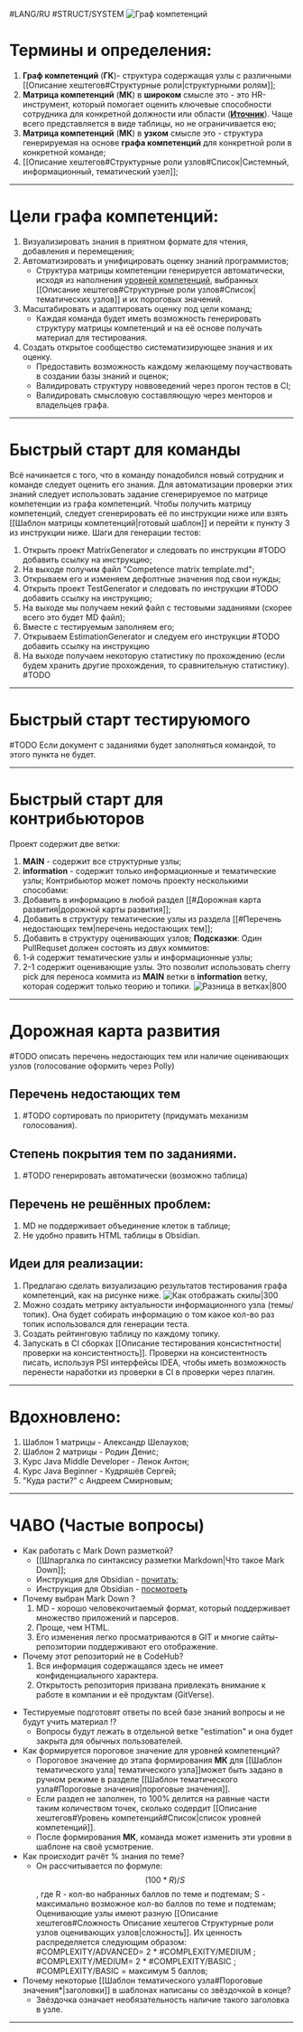 #LANG/RU #STRUCT/SYSTEM 
![Граф компетенций](GrafCompetition.gif)
# Термины и определения:
1. **Граф компетенций** (**ГК**)- структура содержащая узлы с различными [[Описание хештегов#Структурные роли|структурными ролям]];
2. **Матрица компетенций** (**МК**) в **широком** смысле это - это HR-инструмент, который помогает оценить ключевые способности сотрудника для конкретной должности или области (**[Иточник](https://b2b.productstar.ru/blog/obuchenie_pod_matrizu)**). Чаще всего представляется в виде таблицы, но не ограничивается ею;
3. **Матрица компетенций** (**МК**) в **узком** смысле это - структура генерируемая на основе **графа компетенций** для конкретной роли в конкретной команде;
4. [[Описание хештегов#Структурные роли узлов#Список|Системный, информационный, тематический узел]]; 
---
# Цели графа компетенций:
1. Визуализировать знания в приятном формате для чтения, добавления и перемещения;
2. Автоматизировать и унифицировать оценку знаний программистов;
	- Структура матрицы компетенции генерируется автоматически, исходя из наполнения [уровней компетенций](Описание%20хештегов#Уровень%20компетенций), выбранных [[Описание хештегов#Структурные роли узлов#Список|тематических узлов]] и их пороговых значений.
3. Масштабировать и адаптировать оценку под цели команд;
	- Каждая команда будет иметь возможность генерировать структуру матрицы компетенций и на её основе получать материал для тестирования.   
4. Создать открытое сообщество систематизирующее знания и их оценку.
	- Предоставить возможность каждому желающему поучаствовать в создании базы знаний и оценок;
	- Валидировать структуру новвоведений через прогон тестов в CI;
	- Валидировать смысловую составляющую через менторов и владельцев графа.
	
---
# Быстрый старт для команды
Всё начинается с того, что в команду понадобился новый сотрудник и команде следует оценить его знания. Для автоматизации проверки этих знаний следует использовать задание сгенерируемое по матрице компетенции из графа компетенций.
Чтобы получить матрицу компетенций, следует сгенерировать её по инструкции ниже или взять [[Шаблон матрицы компетенций|готовый шаблон]] и перейти к пункту 3 из инструкции ниже.
Шаги для генерации тестов:
 1. Открыть проект MatrixGenerator и следовать по инструкции #TODO добавить ссылку на инструкцию;
 2. На выходе получим файл "Competence matrix template.md";
 3. Открываем его и изменяем дефолтные значения под свои нужды;
 4. Открыть проект TestGenerator и следовать по инструкции #TODO добавить ссылку на инструкцию;
 5. На выходе мы получаем некий файл с тестовыми заданиями (скорее всего это будет MD файл);
 6. Вместе с тестируемым заполняем его;
 7. Открываем EstimationGenerator и следуем его инструкции #TODO добавить ссылку на инструкцию
 8. На выходе получаем некоторую статистику по прохождению (если будем хранить другие прохождения, то сравнительную статистику).
#TODO
---
# Быстрый старт тестируюмого
#TODO Если документ с заданиями будет заполняться командой, то этого пункта не будет.

---
# Быстрый старт для контрибьюторов
Проект содержит две ветки:
1. **MAIN** - содержит все структурные узлы;
2. **information** - содержит только информационные и тематические узлы;
Контрибьютор может помочь проекту несколькими способами:
 1. Добавить в информацию в любой раздел [[#Дорожная карта развития|дорожной карты развития]];
 2. Добавить в структуру тематические узлы из раздела [[#Перечень недостающих тем|перечень недостающих тем]];
 3. Добавить в структуру оценивающих узлов;
**Подсказки**:
Один PullRequset должен состоять из двух коммитов:
1. 1-й содержит тематические узлы и информационные узлы;
2. 2-1 содержит оценивающие узлы.
Это позволит использовать cherry pick для переноса коммита из **MAIN** ветки в **information** ветку, которая содержит только теорию и топики.
![Разница в ветках|800](mastervsestimationbranch.png)

---
# Дорожная карта развития
#TODO описать перечень недостающих тем или наличие оценивающих узлов (голосование оформить через Polly)
## Перечень недостающих тем
1. #TODO сортировать по приоритету (придумать механизм голосования).
## Степень покрытия тем по заданиями.
1. #TODO генерировать автоматически (возможно таблица)
## Перечень не решённых проблем:
 1. MD не поддерживает объединение клеток в таблице;
 2. Не удобно править HTML таблицы в Obsidian.
## Идеи для реализации:
1. Предлагаю сделать визуализацию результатов тестирования графа компетенций, как на рисунке ниже.
	![Как отображать скилы|300](SkillsIdeaRepresentation.png)
2. Можно создать метрику актуальности информационного узла (темы/топик). Она будет собирать информацию о том какое кол-во раз топик использовался для генерации теста.
3. Создать рейтинговую таблицу по каждому топику.
4. Запускать в CI сборках [[Описание тестирования консистнтности|проверки на консистентность]]. Проверки на консистентность писать, используя PSI интерфейсы IDEA, чтобы иметь возможность перенести наработки из проверки в CI в проверки через плагин.   
---
# Вдохновлено:
1. Шаблон 1 матрицы - Александр Шелаухов; 
2. Шаблон 2 матрицы - Родин Денис;
3. Курс Java Middle Developer - Ленок Антон;
4. Курс Java Beginner - Кудряшёв Сергей;
5. "Куда  расти?" с Андреем Смирновым;
---

# ЧАВО (Частые вопросы)
- Как работать с Mark Down разметкой?
	- [[Шпаргалка по синтаксису разметки Markdown|Что такое Mark Down]];
	- Инструкция для Obsidian - [почитать](https://publish.obsidian.md/help-ru/Начните+здесь);
	- Инструкция для Obsidian - [посмотреть](https://rutube.ru/video/bec4ef4f5aea83cc161ad98569e414af/)
- Почему выбран Mark Down ?
	1. MD - хорошо человекочитаемый формат, который поддерживает множество приложений и парсеров.
	2. Проще, чем HTML.
	3. Его изменения легко просматриваются в GIT и многие сайты-репозитории поддерживают его отображение.
- Почему этот репозиторий не в CodeHub?
	1. Вся информация содержащаяся здесь не имеет конфиденциального характера.
	2. Открытость репозитория призвана привлекать внимание к работе в компании  и её продуктам (GitVerse). 
+ Тестируемые подготовят ответы по всей базе знаний вопросы и не будут учить материал !?
	+ Вопросы будут лежать в отдельной ветке "estimation" и она будет закрыта для обычных пользователей.
+ Как формируется пороговое значение для уровней компетенций?
	+ Пороговое значение до этапа формирования **МК** для [[Шаблон тематического узла| тематического узла]]может быть задано в ручном режиме в разделе [[Шаблон тематического узла#Пороговые значения|пороговые значения]]. 
	+ Если раздел не заполнен, то 100% делится на равные части таким количеством точек, сколько содердит [[Описание хештегов#Уровень компетенций#Список|список уровней компетенций]].
	+ После формирования **МК**, команда может изменить эти уровни в шаблоне на своё усмотрение.
+ Как происходит рачёт % знания по теме?
	+ Он рассчитывается по формуле:
	$$
	(100 * R)/S 
	$$
	 , где
	 R - кол-во набранных баллов по теме и подтемам;
	 S - максимально возможное кол-во баллов по теме и подтемам;
	 Оценивающие узлы имеют разную [[Описание хештегов#Сложность Описание хештегов Структурные роли узлов оценивающих узлов|сложность]]. 
	 Их ценность распределяется следующим образом:
	 #COMPLEXITY/ADVANCED= 2 * #COMPLEXITY/MEDIUM ;
	 #COMPLEXITY/MEDIUM= 2 * #COMPLEXITY/BASIC ;
	 #COMPLEXITY/BASIC =  максимум 5 баллов;
+ Почему некоторые [[Шаблон тематического узла#Пороговые значения*|заголовки]] в шаблонах написаны со звёздочкой в конце?
	+ Звёздочка означает необязательность наличие такого заголовка в узле.
---
